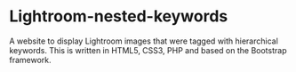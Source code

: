 # Lightroom-nested-keywords
 A website to display Lightroom images that were tagged with hierarchical keywords. This is written in HTML5, CSS3, PHP and based on the Bootstrap framework.
